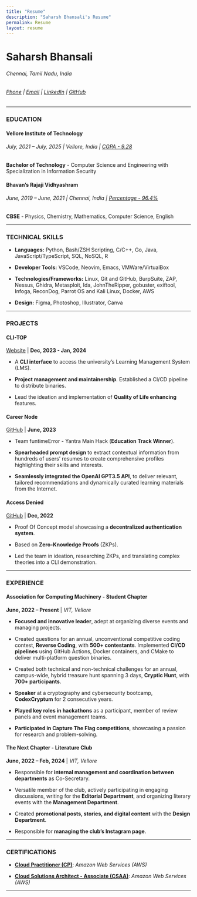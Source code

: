 ```yaml
---
title: "Resume"
description: "Saharsh Bhansali's Resume"
permalink: Resume
layout: resume
--- 
```


# Saharsh Bhansali  
###### Chennai, Tamil Nadu, India  
###### [Phone](tel:+919941286420) | [Email](mailto:saharsh.bhansali15@gmail.com) | [LinkedIn](https://linkedin.com/in/saharsh-bhansali) | [GitHub](https://github.com/saharshbhansali)
- - -
### EDUCATION

#### Vellore Institute of Technology

###### July, 2021 – July, 2025 | Vellore, India | <u>CGPA - 9.28</u>

**Bachelor of Technology** - Computer Science and Engineering with Specialization in Information Security

#### Bhavan’s Rajaji Vidhyashram

###### June, 2019 – June, 2021 | Chennai, India | <u>Percentage - 96.4%</u>

**CBSE** - Physics, Chemistry, Mathematics, Computer Science, English

- - -

### TECHNICAL SKILLS

-  **Languages:** Python, Bash/ZSH Scripting, C/C++, Go, Java,
  JavaScript/TypeScript, SQL, NoSQL, R   

-  **Developer Tools:** VSCode, Neovim, Emacs, VMWare/VirtualBox   

-  **Technologies/Frameworks:** Linux, Git and GitHub, BurpSuite, ZAP,
  Nessus, Ghidra, Metasploit, Ida, JohnTheRipper, gobuster, exiftool,
  Infoga, ReconDog, Parrot OS and Kali Linux, Docker, AWS   

-  **Design:** Figma, Photoshop, Illustrator, Canva


- - -

### PROJECTS

#### CLI-TOP
  [Website](https://cli-top.acmvit.in) | **Dec, 2023 - Jan, 2024**

  -  A **CLI interface** to access the university’s Learning Management System (LMS).

  -  **Project management and maintainership**. Established a CI/CD pipeline to distribute binaries.

  -  Lead the ideation and implementation of **Quality of Life enhancing** features.

#### Career Node
  [GitHub](https://github.com/kaushalrathi24/funtimeError) | **June, 2023**

  -  Team funtimeError - Yantra Main Hack (**Education Track Winner**).

  -  **Spearheaded prompt design** to extract contextual information
    from hundreds of users’ resumes to create comprehensive profiles
    highlighting their skills and interests.

  -  **Seamlessly integrated the OpenAI GPT3.5 API**, to deliver
    relevant, tailored recommendations and dynamically curated learning
    materials from the Internet.

#### Access Denied
  [GitHub](https://github.com/ACM-VIT/accessDenied) | **Dec, 2022** 

  -  Proof Of Concept model showcasing a **decentralized authentication
    system**.

  -  Based on **Zero-Knowledge Proofs** (ZKPs).

  -  Led the team in ideation, researching ZKPs, and translating complex
    theories into a CLI demonstration.

- - -

### EXPERIENCE

#### Association for Computing Machinery - Student Chapter
  **June, 2022 – Present** | *VIT, Vellore* 

  -  **Focused and innovative leader**, adept at organizing diverse
    events and managing projects.

  -  Created questions for an annual, unconventional competitive coding
    contest, **Reverse Coding**, with **500+ contestants**. Implemented
    **CI/CD pipelines** using GitHub Actions, Docker containers, and
    CMake to deliver multi-platform question binaries.

  -  Created both technical and non-technical challenges for an annual,
    campus-wide, hybrid treasure hunt spanning 3 days, **Cryptic Hunt**,
    with **700+ participants**.

  -  **Speaker** at a cryptography and cybersecurity bootcamp,
    **CodexCryptum** for 2 consecutive years.

  -  **Played key roles in hackathons** as a participant, member of
    review panels and event management teams.

  -  **Participated in Capture The Flag competitions**, showcasing a
    passion for research and problem-solving.

#### The Next Chapter - Literature Club
  **June, 2022 – Feb, 2024** | *VIT, Vellore* 

  -  Responsible for **internal management and coordination between
    departments** as Co-Secretary.

  -  Versatile member of the club, actively participating in engaging
    discussions, writing for the **Editorial Department**, and
    organizing literary events with the **Management Department**.

  -  Created **promotional posts, stories, and digital content** with
    the **Design Department**.

  -  Responsible for **managing the club’s Instagram page**.

- - -

### CERTIFICATIONS

-  [**Cloud Practitioner (CP)**](https://www.credly.com/badges/d0f572c3-7d2c-416c-803d-4963611704f5/public_url): *Amazon Web Services (AWS)*

-  [**Cloud Solutions Architect - Associate (CSAA)**](https://www.credly.com/badges/dc22fd53-b367-4c97-b2ef-066a59371946/public_url): *Amazon Web Services (AWS)*

- - - 